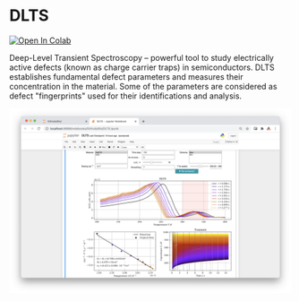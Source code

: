 # DLTS

[![Open In Colab](https://colab.research.google.com/assets/colab-badge.svg)](https://colab.research.google.com/github/nocliper/dlts/blob/master/colab-DLTS.ipynb)
 
Deep-Level Transient Spectroscopy – powerful tool to study electrically active defects (known as charge carrier traps) in semiconductors. DLTS establishes fundamental defect parameters and measures their concentration in the material. Some of the parameters are considered as defect "fingerprints" used for their identifications and analysis.

![](ss.png)

